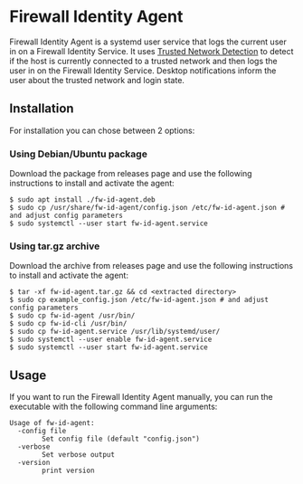 # Firewall Identity Agent

Firewall Identity Agent is a systemd user service that logs the current user in
on a Firewall Identity Service. It uses [Trusted Network
Detection](https://github.com/telekom-mms/tnd/) to detect if the host is
currently connected to a trusted network and then logs the user in on the
Firewall Identity Service. Desktop notifications inform the user about the
trusted network and login state.

## Installation

For installation you can chose between 2 options:

### Using Debian/Ubuntu package

Download the package from releases page and use the following instructions to install and activate the agent:

```console
$ sudo apt install ./fw-id-agent.deb
$ sudo cp /usr/share/fw-id-agent/config.json /etc/fw-id-agent.json # and adjust config parameters
$ sudo systemctl --user start fw-id-agent.service
```

### Using tar.gz archive

Download the archive from releases page and use the following instructions to install and activate the agent:

```console
$ tar -xf fw-id-agent.tar.gz && cd <extracted directory>
$ sudo cp example_config.json /etc/fw-id-agent.json # and adjust config parameters
$ sudo cp fw-id-agent /usr/bin/
$ sudo cp fw-id-cli /usr/bin/
$ sudo cp fw-id-agent.service /usr/lib/systemd/user/
$ sudo systemctl --user enable fw-id-agent.service
$ sudo systemctl --user start fw-id-agent.service
```

## Usage

If you want to run the Firewall Identity Agent manually, you can run the
executable with the following command line arguments:

```
Usage of fw-id-agent:
  -config file
        Set config file (default "config.json")
  -verbose
        Set verbose output
  -version
        print version
```
